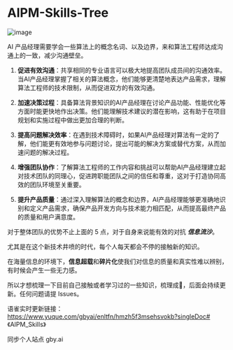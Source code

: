 # AIPM-Skills-Tree

![image](https://github.com/hellloveyy/AIPM-Skills-Tree/assets/14924943/8b797a61-95e6-4b0d-adbc-06dc1ab0d497)

AI 产品经理需要学会一些算法上的概念名词、以及边界，来和算法工程师达成沟通上的一致，减少沟通壁垒。

1. **促进有效沟通**：共享相同的专业语言可以极大地提高团队成员间的沟通效率。当AI产品经理掌握了相关的算法概念，他们能够更清楚地表达产品需求，理解算法工程师的技术限制，从而促进双方的有效沟通。
    
2. **加速决策过程**：具备算法背景知识的AI产品经理在讨论产品功能、性能优化等方面时能更快地作出决策。他们能理解技术建议的潜在影响，这有助于在项目规划和实施过程中做出更加合理的判断。
    
3. **提高问题解决效率**：在遇到技术障碍时，如果AI产品经理对算法有一定的了解，他们能更有效地参与问题讨论，提出可能的解决方案或替代方案，从而加速问题的解决过程。
    
4. **增强团队协作**：了解算法工程师的工作内容和挑战可以帮助AI产品经理建立起对技术团队的同理心，促进跨职能团队之间的信任和尊重，这对于打造协同高效的团队环境至关重要。
    
5. **提升产品质量**：通过深入理解算法的概念和边界，AI产品经理能够更准确地识别和定义产品需求，确保产品开发方向与技术能力相匹配，从而提高最终产品的质量和用户满意度。

对于整体团队的优势不止上面的 5 点，对于自身来说能有效的对抗 ***信息流沙***。

尤其是在这个新技术井喷的时代，每个人每天都会不停的接触新的知识。

在海量信息的环境下，**信息超载**和**碎片化**使我们对信息的质量和真实性难以辨别，有时候会产生一些无力感。

所以才想梳理一下目前自己接触或者学习过的一些知识，梳理成🌲，后面会持续更新。任何问题请提 Issues。

语雀实时更新链接：https://www.yuque.com/gbyai/enltfn/hmzh5f3msehsvokb?singleDoc# 《AIPM_Skills》

同步个人站点 gby.ai
